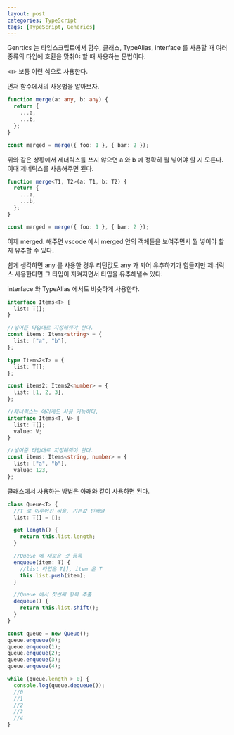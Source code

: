 ```yaml
---
layout: post
categories: TypeScript
tags: [TypeScript, Generics]
---
```

Genrtics 는 타입스크립트에서 함수, 클래스, TypeAlias, interface 를 사용할 때 여러 종류의 타입에 호환을 맞춰야 할 때 사용하는 문법이다. 

`<T>` 보통 이런 식으로 사용한다.

먼저 함수에서의 사용법을 알아보자. 

```typescript
function merge(a: any, b: any) {
  return {
    ...a,
    ...b,
  };
}

const merged = merge({ foo: 1 }, { bar: 2 });
```

위와 같은 상황에서 제너릭스를 쓰지 않으면 a 와 b 에 정확히 뭘 넣어야 할 지 모른다. 이때 제네릭스를 사용해주면 된다.

```typescript
function merge<T1, T2>(a: T1, b: T2) {
  return {
    ...a,
    ...b,
  };
}

const merged = merge({ foo: 1 }, { bar: 2 });
```

이제 merged. 해주면 vscode 에서 merged 안의 객체들을 보여주면서 뭘 넣어야 할지 유추할 수 있다.

쉽게 생각하면 any 를 사용한 경우 리턴값도 any 가 되어 유추하기가 힘들지만 제너릭스 사용한다면 그 타입이 지켜지면서 타입을 유추해낼수 있다.

interface 와 TypeAlias 에서도 비슷하게 사용한다.

```typescript
interface Items<T> {
  list: T[];
}

//넣어준 타입대로 지정해줘야 한다.
const items: Items<string> = {
  list: ["a", "b"],
};

type Items2<T> = {
  list: T[];
};

const items2: Items2<number> = {
  list: [1, 2, 3],
};

//제너릭스는 여러개도 사용 가능하다.
interface Items<T, V> {
  list: T[];
  value: V;
}

//넣어준 타입대로 지정해줘야 한다.
const items: Items<string, number> = {
  list: ["a", "b"],
  value: 123,
};
```

클래스에서 사용하는 방법은 아래와 같이 사용하면 된다.

```typescript
class Queue<T> {
  //T 로 이루어진 비율, 기본값 빈배열
  list: T[] = [];

  get length() {
    return this.list.length;
  }

  //Queue 에 새로운 것 등록
  enqueue(item: T) {
    //list 타입은 T[], item 은 T
    this.list.push(item);
  }

  //Queue 에서 첫번째 항목 추출
  dequeue() {
    return this.list.shift();
  }
}

const queue = new Queue();
queue.enqueue(0);
queue.enqueue(1);
queue.enqueue(2);
queue.enqueue(3);
queue.enqueue(4);

while (queue.length > 0) {
  console.log(queue.dequeue());
  //0
  //1
  //2
  //3
  //4
}
```